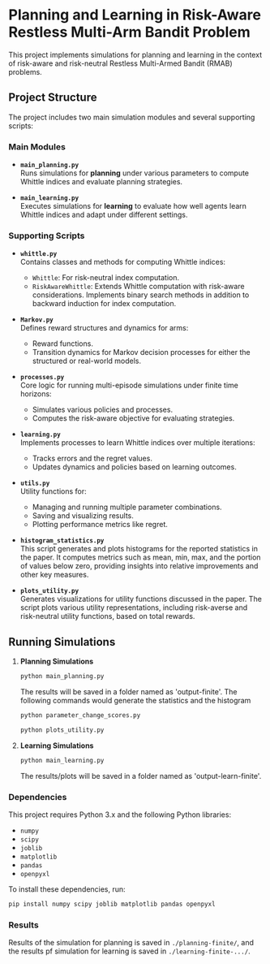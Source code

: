 # Planning and Learning in Risk-Aware Restless Multi-Arm Bandit Problem

This project implements simulations for planning and learning in the context of risk-aware and risk-neutral Restless Multi-Armed Bandit (RMAB) problems. 

## Project Structure

The project includes two main simulation modules and several supporting scripts:

### Main Modules
- **`main_planning.py`**  
  Runs simulations for **planning** under various parameters to compute Whittle indices and evaluate planning strategies.

- **`main_learning.py`**  
  Executes simulations for **learning** to evaluate how well agents learn Whittle indices and adapt under different settings.

### Supporting Scripts
- **`whittle.py`**  
  Contains classes and methods for computing Whittle indices:
  - `Whittle`: For risk-neutral index computation.
  - `RiskAwareWhittle`: Extends Whittle computation with risk-aware considerations.
  Implements binary search methods in addition to backward induction for index computation.

- **`Markov.py`**  
  Defines reward structures and dynamics for arms:
  - Reward functions.
  - Transition dynamics for Markov decision processes for either the structured or real-world models.

- **`processes.py`**  
  Core logic for running multi-episode simulations under finite time horizons:
  - Simulates various policies and processes.
  - Computes the risk-aware objective for evaluating strategies.

- **`learning.py`**  
  Implements processes to learn Whittle indices over multiple iterations:
  - Tracks errors and the regret values.
  - Updates dynamics and policies based on learning outcomes.

- **`utils.py`**  
  Utility functions for:
  - Managing and running multiple parameter combinations.
  - Saving and visualizing results.
  - Plotting performance metrics like regret.

- **`histogram_statistics.py`**  
  This script generates and plots histograms for the reported statistics in the paper. It computes metrics such as mean, min, max, and the portion of values below zero, providing insights into relative improvements and other key measures.

- **`plots_utility.py`**  
  Generates visualizations for utility functions discussed in the paper. The script plots various utility representations, including risk-averse and risk-neutral utility functions, based on total rewards.


## Running Simulations

1. **Planning Simulations**
    ```bash
    python main_planning.py
    ```
    The results will be saved in a folder named as 'output-finite'.
    The following commands would generate the statistics and the histogram
    ```bash
    python parameter_change_scores.py
    ```
    ```bash
    python plots_utility.py
    ```

2. **Learning Simulations**
    ```bash
    python main_learning.py
    ```
   The results/plots will be saved in a folder named as 'output-learn-finite'.

### Dependencies

This project requires Python 3.x and the following Python libraries:
- `numpy`
- `scipy`
- `joblib`
- `matplotlib`
- `pandas`
- `openpyxl`

To install these dependencies, run:
```bash
pip install numpy scipy joblib matplotlib pandas openpyxl
```

### Results

Results of the simulation for planning is saved in `./planning-finite/`, and the results pf simulation
for learning is saved in `./learning-finite-.../`.